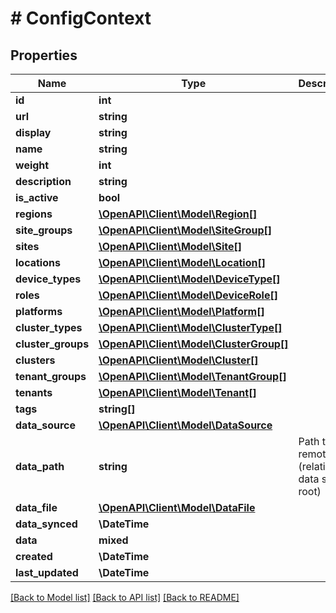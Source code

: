 # # ConfigContext

## Properties

Name | Type | Description | Notes
------------ | ------------- | ------------- | -------------
**id** | **int** |  | [readonly]
**url** | **string** |  | [readonly]
**display** | **string** |  | [readonly]
**name** | **string** |  |
**weight** | **int** |  | [optional]
**description** | **string** |  | [optional]
**is_active** | **bool** |  | [optional]
**regions** | [**\OpenAPI\Client\Model\Region[]**](Region.md) |  | [optional]
**site_groups** | [**\OpenAPI\Client\Model\SiteGroup[]**](SiteGroup.md) |  | [optional]
**sites** | [**\OpenAPI\Client\Model\Site[]**](Site.md) |  | [optional]
**locations** | [**\OpenAPI\Client\Model\Location[]**](Location.md) |  | [optional]
**device_types** | [**\OpenAPI\Client\Model\DeviceType[]**](DeviceType.md) |  | [optional]
**roles** | [**\OpenAPI\Client\Model\DeviceRole[]**](DeviceRole.md) |  | [optional]
**platforms** | [**\OpenAPI\Client\Model\Platform[]**](Platform.md) |  | [optional]
**cluster_types** | [**\OpenAPI\Client\Model\ClusterType[]**](ClusterType.md) |  | [optional]
**cluster_groups** | [**\OpenAPI\Client\Model\ClusterGroup[]**](ClusterGroup.md) |  | [optional]
**clusters** | [**\OpenAPI\Client\Model\Cluster[]**](Cluster.md) |  | [optional]
**tenant_groups** | [**\OpenAPI\Client\Model\TenantGroup[]**](TenantGroup.md) |  | [optional]
**tenants** | [**\OpenAPI\Client\Model\Tenant[]**](Tenant.md) |  | [optional]
**tags** | **string[]** |  | [optional]
**data_source** | [**\OpenAPI\Client\Model\DataSource**](DataSource.md) |  | [optional]
**data_path** | **string** | Path to remote file (relative to data source root) | [readonly]
**data_file** | [**\OpenAPI\Client\Model\DataFile**](DataFile.md) |  | [readonly]
**data_synced** | **\DateTime** |  | [readonly]
**data** | **mixed** |  |
**created** | **\DateTime** |  | [readonly]
**last_updated** | **\DateTime** |  | [readonly]

[[Back to Model list]](../../README.md#models) [[Back to API list]](../../README.md#endpoints) [[Back to README]](../../README.md)
